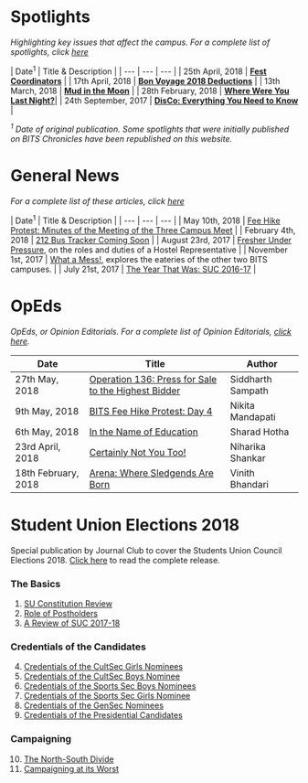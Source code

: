 <!-- TITLE: News -->
<!-- SUBTITLE: Campus news and articles, published by the Journal Club and affiliates -->

# Spotlights
*Highlighting key issues that affect the campus. For a complete list of spotlights, click [here](/news/spotlight)*

| Date<sup>1</sup> | Title & Description |
| --- | --- | --- |
| 25th April, 2018 | **[Fest Coordinators](/news/spotlight/fest-coordinators)** |
| 17th April, 2018 | **[Bon Voyage 2018 Deductions](/news/spotlight/bon-voyage-2018)** | 
| 13th March, 2018 | **[Mud in the Moon](/news/spotlight/moonlight-dinner-2018)** |
| 28th February, 2018 | **[Where Were You Last Night?](/news/spotlight/where-you-last-night)**| 
| 24th September, 2017 | **[DisCo: Everything You Need to Know](/news/spotlight/discos)** |

<i><sup>1</sup> Date of original publication. Some spotlights that were initially published on BITS Chronicles have been republished on this website.</i>  

# General News
*For a complete list of these articles, click [here](/news/general)*

| Date<sup>1</sup> | Title & Description |
| --- | --- | --- |
| May 10th, 2018 | [Fee Hike Protest: Minutes of the Meeting of the Three Campus Meet](/news/general/2018-fee-hike-directors-meet-minutes)  |
| February 4th, 2018 | [212 Bus Tracker Coming Soon](/news/general/212-tracker-soon) |
| August 23rd, 2017 | [Fresher Under Pressure](/news/general/2017-hrep-elections), on the roles and duties of a Hostel Representative |
| November 1st, 2017 | [What a Mess!](/news/general/mess-other-campuses), explores the eateries of the other two BITS campuses. | 
| July 21st, 2017  | [The Year That Was: SUC 2016-17](/news/general/suc-2016-17) |

# OpEds
*OpEds, or Opinion Editorials. For a complete list of Opinion Editorials, [click here](/news/oped).*

| Date | Title | Author |
| --- | --- | --- |
| 27th May, 2018 | [Operation 136: Press for Sale to the Highest Bidder](/news/oped/operation-136-cobrapost-press) | Siddharth Sampath |
| 9th May, 2018 | [BITS Fee Hike Protest: Day 4](/news/oped/day-4-fee-hike-protest) | Nikita Mandapati |
| 6th May, 2018 | [In the Name of Education](/news/oped/name-of-education) | Sharad Hotha |
| 23rd April, 2018 | [Certainly Not You Too!](/news/oped/not-you-too) | Niharika Shankar |
| 18th February, 2018 | [Arena: Where Sledgends Are Born](/news/oped/arena-where-sledgends-are-born) | Vinith Bhandari |
# Student Union Elections 2018
Special publication by Journal Club to cover the Students Union Council Elections 2018. [Click here](/news/witw/vol-1/4) to read the complete release.

### The Basics
1. [SU Constitution Review](/news/witw/vol-1/4/constitution-review)
2. [Role of Postholders](/news/witw/vol-1/4/post-holders-role)
3. [A Review of SUC 2017-18](/news/witw/vol-1/4/suc-2017-18)

### Credentials of the Candidates
4. [Credentials of the CultSec Girls Nominees](/news/witw/vol-1/4/cult-sec-girls-creds)
5. [Credentials of the CultSec Boys Nominee](/news/witw/vol-1/4/cult-sec-boys-creds)
6. [Credentials of the Sports Sec Boys Nominees](/news/witw/vol-1/4/sports-sec-boys-creds)
7. [Credentials of the Sports Sec Girls Nominee](/news/witw/vol-1/4/sports-sec-girls-creds)
8. [Credentials of the GenSec Nominees](/news/witw/vol-1/4/gensec-creds)
9. [Credentials of the Presidential Candidates](/news/witw/vol-1/4/prez-creds)

### Campaigning
10. [The North-South Divide](/news/witw/vol-1/4/north-south)
11. [Campaigning at its Worst](/news/witw/vol-1/4/campaign-worst)
